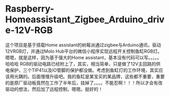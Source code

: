 # Raspberry-Homeassistant_Zigbee_Arduino_drive-12V-RGB
这个项目是基于搭载Home assistant的树莓派通过zigbee与Arduino通讯，驱动12VRGB灯，并通过Molo Hub平台的微信小程序实现远程开关控制鱼缸RGB灯。
嗯嗯，就是这样，因为基于强大的Home assistant，基本没有代码可以写。。。。。哈哈哈
RGB的驱动电路已经附上了，其实，相当简单，只是做了12V主回路的供电保护，三个TIP41以及IO管脚的保护都没做。考虑到鱼缸灯的工作环境，其实应该用光耦的。后面慢慢升级吧。我的鱼缸是某宝买的某品牌，这些都不重要，重要的是原厂驱动板竟然在工作了半年后，挂掉了。。。。不能忍啊！！！所以才会有改驱动的想法，然后加了远程控制，嗯嗯。挺好的！

